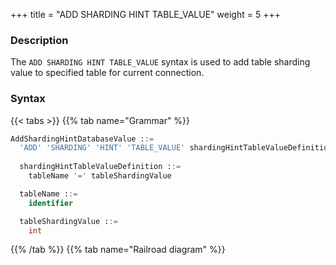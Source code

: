 +++
title = "ADD SHARDING HINT TABLE_VALUE"
weight = 5
+++

### Description

The `ADD SHARDING HINT TABLE_VALUE` syntax is used to add table sharding value to specified table for current connection.

### Syntax

{{< tabs >}}
{{% tab name="Grammar" %}}
```sql
AddShardingHintDatabaseValue ::=
  'ADD' 'SHARDING' 'HINT' 'TABLE_VALUE' shardingHintTableValueDefinition
  
  shardingHintTableValueDefinition ::=
    tableName '=' tableShardingValue

  tableName ::=
    identifier

  tableShardingValue ::=
    int
```
{{% /tab %}}
{{% tab name="Railroad diagram" %}}
<iframe frameborder="0" name="diagram" id="diagram" width="100%" height="100%"></iframe>
{{% /tab %}}
{{< /tabs >}}

### Example

- Add the table sharding value for specified table

```sql
ADD SHARDING HINT TABLE_VALUE t_order = 100;
```

### Reserved word

`ADD`, `SHARDING`, `HINT`, `TABLE_VALUE`

### Related links

- [Reserved word](/en/reference/distsql/syntax/reserved-word/)
